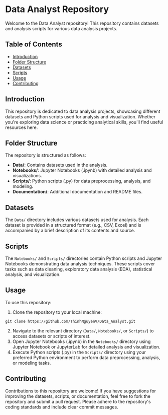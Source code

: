 <!DOCTYPE html>
<html lang="en">
<head>
    <meta charset="UTF-8">
    <meta name="viewport" content="width=device-width, initial-scale=1.0">
</head>
<body>
    <h1>Data Analyst Repository</h1>
    <p>Welcome to the Data Analyst repository! This repository contains datasets and analysis scripts for various data analysis projects.</p>
    <h2>Table of Contents</h2>
    <ul>
        <li><a href="#introduction">Introduction</a></li>
        <li><a href="#folder-structure">Folder Structure</a></li>
        <li><a href="#datasets">Datasets</a></li>
        <li><a href="#scripts">Scripts</a></li>
        <li><a href="#usage">Usage</a></li>
        <li><a href="#contributing">Contributing</a></li>
    </ul>
    <h2 id="introduction">Introduction</h2>
    <p>This repository is dedicated to data analysis projects, showcasing different datasets and Python scripts used for analysis and visualization. Whether you're exploring data science or practicing analytical skills, you'll find useful resources here.</p>
    <h2 id="folder-structure">Folder Structure</h2>
    <p>The repository is structured as follows:</p>
    <ul>
        <li><strong>Data/</strong>: Contains datasets used in the analysis.</li>
        <li><strong>Notebooks/</strong>: Jupyter Notebooks (.ipynb) with detailed analysis and visualizations.</li>
        <li><strong>Scripts/</strong>: Python scripts (.py) for data preprocessing, analysis, and modeling.</li>
        <li><strong>Documentation/</strong>: Additional documentation and README files.</li>
    </ul>
    <h2 id="datasets">Datasets</h2>
    <p>The <code>Data/</code> directory includes various datasets used for analysis. Each dataset is provided in a structured format (e.g., CSV, Excel) and is accompanied by a brief description of its contents and source.</p>
    <h2 id="scripts">Scripts</h2>
    <p>The <code>Notebooks/</code> and <code>Scripts/</code> directories contain Python scripts and Jupyter Notebooks demonstrating data analysis techniques. These scripts cover tasks such as data cleaning, exploratory data analysis (EDA), statistical analysis, and visualization.</p>
    <h2 id="usage">Usage</h2>
    <p>To use this repository:</p>
    <ol>
        <li>Clone the repository to your local machine:</li>
    </ol>
    <pre><code>git clone https://github.com/ThinhNguyenV/Data_Analyst.git</code></pre>
    <ol start="2">
        <li>Navigate to the relevant directory (<code>Data/</code>, <code>Notebooks/</code>, or <code>Scripts/</code>) to access datasets or scripts of interest.</li>
        <li>Open Jupyter Notebooks (.ipynb) in the <code>Notebooks/</code> directory using Jupyter Notebook or JupyterLab for detailed analysis and visualization.</li>
        <li>Execute Python scripts (.py) in the <code>Scripts/</code> directory using your preferred Python environment to perform data preprocessing, analysis, or modeling tasks.</li>
    </ol>
    <h2 id="contributing">Contributing</h2>
    <p>Contributions to this repository are welcome! If you have suggestions for improving the datasets, scripts, or documentation, feel free to fork the repository and submit a pull request. Please adhere to the repository's coding standards and include clear commit messages.</p>
</body>
</html>
